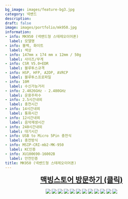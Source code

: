 ```yaml
---
bg_image: images/feature-bg3.jpg
category: 넥밴드 
description:
draft: false
image: images/portfolio/mk950.jpg
information:
- info: MK950 (넥밴드형 스테레오이어폰)
  label: 모델명 
- info: 블랙, 화이트
  label: 색상
- info: 147mm x 174 mm x 12mm / 50g
  label: 사이즈/무게 
- info: CSR V5.0+EDR
  label: 블루투스규격
- info: HSP, HFP, A2DP, AVRCP
  label: 블루투스프로파일
- info: 10M
  label: 수신가능거리
- info: 2.4026GHz - 2.480GHz
  label: 운용주파수
- info: 2.5시간내외
  label: 충천시간
- info: 14시간내외
  label: 통화시간 
- info: 12시간내외
  label: 음악재생시간 
- info: 240시간내외
  label: 대기시간 
- info: USB to Micro 5Pin 충전식 
  label: 충전방식 
- info: MSIP-CRI-mb2-MK-950
  label: KC인증
- info: XU100690-16002B
  label: 안전인증
title: MK950 (넥밴드형 스테레오이어폰)
---
```


<a style='display: block; text-align: center; text-decoration:underline; font-size: 18pt' href="https://smartstore.naver.com/macbing/products/3505171659">**맥빙스토어 방문하기 (클릭)**</a>

<p align="center">
  <img src=/images/portfolio/B_1.jpg/>
  <img src=/images/portfolio/B_2.jpg/>
  <img src=/images/portfolio/B_3.jpg/>
  <img src=/images/portfolio/B_4.jpg/>
  <img src=/images/portfolio/B_5.jpg/>
  <img src=/images/portfolio/B_6.jpg/>
  <img src=/images/portfolio/B_7.jpg/>
  <img src=/images/portfolio/B_8.jpg/>
  <img src=/images/portfolio/B_9.jpg/>
  <img src=/images/portfolio/B_10.jpg/>
  <img src=/images/portfolio/B_11.jpg/>
  <img src=/images/portfolio/B_12.jpg/>
</p>